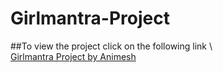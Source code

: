 # Girlmantra-Project

##To view the project click on the following link \ \
[Girlmantra Project by Animesh](https://animesh-sudo.github.io/Girlmantra-Project/)
